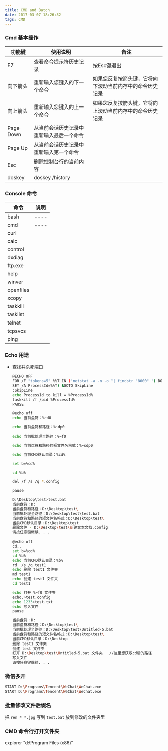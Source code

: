 ```yaml
---
title: CMD and Batch
date: 2017-03-07 18:26:32
tags: CMD
---
```


### Cmd 基本操作

|功能键|使用说明|备注|
|------|-------|------|
|F7|查看命令提示符历史记录|按Esc键退出|
|向下箭头|重新输入您键入的下一个命令|如果您反复按箭头键，它将向下滚动当前内存中的命令历史记录
|向上箭头|重新输入您键入的上一个命令| 如果您反复按箭头键，它将向上滚动当前内存中的命令历史记录
|Page Down|从当前会话历史记录中重新输入最后一个命令|
|Page Up|从当前会话历史记录中重新输入第一个命令|
|Esc|删除控制台行的当前内容|
|doskey|doskey /history|

### Console 命令

|命令|说明|
|------|-------|
|bash|----|
|cmd|----|
|curl|
|calc|
|control|
|dxdiag|
|ftp.exe|
|help|
|winver|
|openfiles|
|xcopy|
|taskkill|
|tasklist|
|telnet|
|tcpsvcs|
|ping|

### Echo 用途

- 查找并杀死端口

  ```bash
  @ECHO OFF
  FOR /F "tokens=5" %%T IN ('netstat -a -n -o ^| findstr "8000" ') DO (
  SET /A ProcessId=%%T) &GOTO SkipLine
  :SkipLine
  echo ProcessId to kill = %ProcessId%
  taskkill /f /pid %ProcessId%
  PAUSE
  ```

  ``` bash
  @echo off
  echo 当前盘符：%~d0

  echo 当前盘符和路径：%~dp0

  echo 当前批处理全路径：%~f0

  echo 当前盘符和路径的短文件名格式：%~sdp0

  echo 当前CMD默认目录：%cd%

  set b=%cd%

  cd %b%

  del /f /s /q *.config

  pause
  ```

  ``` bash
  D:\Desktop\test>test.bat
  当前盘符：D:
  当前盘符和路径：D:\Desktop\test\
  当前批处理全路径：D:\Desktop\test\test.bat
  当前盘符和路径的短文件名格式：D:\Desktop\test\
  当前CMD默认目录：D:\Desktop\test
  删除文件 - D:\Desktop\test\新建文本文档.config
  请按任意键继续. . .
  ```  

  ``` bash
  @echo off
  cd..
  set b=%cd%
  cd %b%
  echo 当前CMD默认目录：%b%
  rd  /s /q test1
  echo 删除 test1 文件夹
  md test1
  echo 创建 test1 文件夹
  cd test1

  echo 打开 %~f0 文件夹
  echo.>test.config
  echo 1233>test.txt
  echo 写入文件
  pause
  ```

  ``` bash
  当前盘符：D:
  当前盘符和路径：D:\Desktop\test\
  当前批处理全路径：D:\Desktop\test\Untitled-5.bat
  当前盘符和路径的短文件名格式：D:\Desktop\test\
  当前CMD默认目录：D:\Desktop
  删除 test1 文件夹
  创建 test 文件夹
  打开 D:\Desktop\test\Untitled-5.bat 文件夹   //这里想获取cd后的路径
  写入文件
  请按任意键继续. . .
  ```

### 微信多开

``` bash
START D:\Programs\Tencent\WeChat\WeChat.exe
START D:\Programs\Tencent\WeChat\WeChat.exe
```

### 批量修改文件后缀名

把 `ren * *.jpg` 写到 `test.bat` 放到修改的文件夹里

### CMD 命令行打开文件夹

explorer "d:\Program Files (x86)"